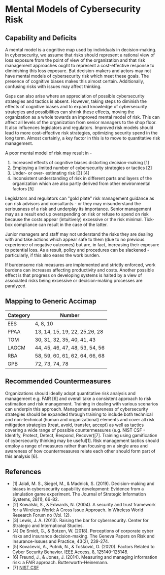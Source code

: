 # Mental Models of Cybersecurity Risk

## Capability and Deficits

A mental model is a cognitive map used by individuals in decision-making.  In cybersecurity, we assume that risks should represent a rational view of loss exposure from the point of view of the organization and that risk management approaches ought to represent a cost-effective response to diminishing this loss exposure.  But decision-makers and actors may not have mental models of cybersecurity risk which meet these goals. The presence of cognitive biases makes this almost certain. Additionally, confusing risks with issues may affect thinking.

Gaps can also arise where an appreciation of possible cybersecurity strategies and tactics is absent. However, taking steps to diminish the effects of cognitive biases and to expand knowledge of cybersecurity strategies and possibilities can shrink these effects, moving the organization as a whole towards an improved mental model of risk.  This can affect all levels of the organization from senior managers to the shop floor. It also influences legislators and regulators.  Improved risk models should lead to more cost-effective risk strategies, optimizing security spend in the long term.  Almost certainly, a key factor in this is to move to quantitative risk management.

A poor mental model of risk may result in -

1. Increased effects of cognitive biases distorting decision-making [1]
2. Employing a limited number of cybersecurity strategies or tactics [2]
3. Under- or over- estimating risk [3] [4]
4. Inconsistent understanding of risk in different parts and layers of the organization which are also partly derived from other environmental factors [5]

Legislators and regulators can "gold plate" risk management guidance as can risk advisors and consultants - or they may misunderstand the seriousness of a risk and underplay its importance.  Senior management may as a result end up overspending on risk or refuse to spend on risk because the costs appear (intuitively) excessive or the risk minimal. Tick-box compliance can result in the case of the latter. 

Junior managers and staff may not understand the risks they are dealing with and take actions which appear safe to them (due to no previous experience of negative outcomes) but are, in fact, increasing their exposure to potential loss.  As a result, policy and procedures can be slackened - particularly, if this also eases the work burden.  

If burdensome risk measures are implemented and strictly enforced, work burdens can increases affecting productivity and costs.  Another possible effect is that progress on developing systems is halted by a view of associated risks being excessive or decision-making processes are paralyzed.

## Mapping to Generic Accimap

|Category | Number |
| --- | --- |
|EES  |4, 8, 10 |
|PPAA  |13, 14, 15, 19, 22, 25,26, 28|
|TOM   |30, 31, 32, 35, 40, 41, 43|
|LAGCM |44, 45, 46, 47, 48, 53, 54, 56|
|RBA   |58, 59, 60, 61, 62, 64, 66, 68|
|GPB   |72, 73, 74, 78 |

## Recommended Countermeasures

Organizations should ideally adopt quantitative risk analysis and management e.g. FAIR [6] and overall take a consistent approach to risk estimation and risk management. Training in dealing with various scenarios can underpin this approach. Management awareness of cybersecurity strategies should be expanded through training to include both technical and non-technical (human and organizational) elements and cover all risk mitigation strategies (treat, avoid, transfer, accept) as well as tactics covering a wide range of possible countermeasures (e.g. NIST CSF - Identify, Protect, Detect, Respond, Recover)[7]. Training using gamification of cybersecurity thinking may be useful[1]. Risk management tactics should employ a range of measures rather than focusing on a single area and awareness of how countermeasures relate each other should form part of this analysis [6]. 

## References

- [1] Jalali, M. S., Siegel, M., & Madnick, S. (2019). Decision-making and biases in cybersecurity capability development: Evidence from a simulation game experiment. The Journal of Strategic Information Systems, 28(1), 66-82.
- [2] Kowalski, S., & Edwards, N. (2004). A security and trust framework for a Wireless World: A Cross Issue Approach. In Wireless World Research Forum no (Vol. 12).
- [3] Lewis, J. A. (2013). Raising the bar for cybersecurity. Center for Strategic and International Studies.
- [4] De Smidt, G., & Botzen, W. (2018). Perceptions of corporate cyber risks and insurance decision-making. The Geneva Papers on Risk and Insurance-Issues and Practice, 43(2), 239-274.
- [5] Kovačević, A., Putnik, N., & Tošković, O. (2020). Factors Related to Cyber Security Behavior. IEEE Access, 8, 125140-125148.
- [6] Freund, J., & Jones, J. (2014). Measuring and managing information risk: a FAIR approach. Butterworth-Heinemann.
- [7] [NIST CSF](https://www.nist.gov/cyberframework)
